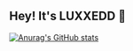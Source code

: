 ## Hey! It's LUXXEDD 👋

[![Anurag's GitHub stats](https://github-readme-stats.vercel.app/api?username=luxxedd)](https://github.com/luxxedd/github-readme-stats)
